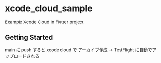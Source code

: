 # xcode_cloud_sample

Example Xcode Cloud in Flutter project

## Getting Started

main に push すると xcode cloud で アーカイブ作成 → TestFlight に自動でアップロードされる
